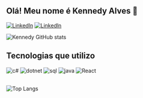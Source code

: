 ## Olá! Meu nome é Kennedy Alves 🍻

[![Linkedln](https://img.shields.io/badge/Gmail-D14836?style=for-the-badge&logo=gmail&logoColor=white)](mailto:alveskennedy.ti@gmail.com)
[![Linkedln](https://img.shields.io/badge/LinkedIn-0077B5?style=for-the-badge&logo=linkedin&logoColor=white)](https://www.linkedin.com/in/kennedyalvess/)

![Kennedy GitHub stats](https://github-readme-stats.vercel.app/api?username=kennedyAlvess&show_icons=true&theme=dracula&count_private=true)

## Tecnologias que utilizo

<div style="display: inline_block">
  <img align="center" alt="c#" src="https://img.shields.io/badge/C%23-239120?style=for-the-badge&logo=c-sharp&logoColor=white"/>
  <img align="center" alt="dotnet" src="https://img.shields.io/badge/.NET-5C2D91?style=for-the-badge&logo=.net&logoColor=white"/>
  <img align="center" alt="sql" src="https://img.shields.io/badge/Microsoft_SQL_Server-CC2927?style=for-the-badge&logo=microsoft-sql-server&logoColor=white" />
  <img align="center" alt="java" src="https://img.shields.io/badge/Java-ED8B00?style=for-the-badge&logo=openjdk&logoColor=white" />
  <img align="center" alt="React" src="https://img.shields.io/badge/react-%2320232a.svg?style=for-the-badge&logo=react&logoColor=%2361DAFB" />
  
</div><br/>

![Top Langs](https://github-readme-stats.vercel.app/api/top-langs/?username=kennedyAlvess&layout=compact)
